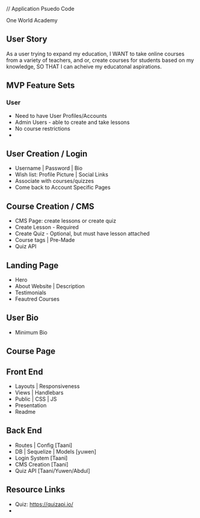 // Application Psuedo Code

One World Academy

## User Story
As a user trying to expand my education,
I WANT to take online courses from a variety of teachers, and or, create courses for students based on my knowledge, 
SO THAT I can acheive my educatonal aspirations.

## MVP Feature Sets
### User
- Need to have User Profiles/Accounts
- Admin Users - able to create and take lessons
- No course restrictions
- 

## User Creation / Login
- Username | Password | Bio
- Wish list: Profile Picture | Social Links
- Associate with courses/quizzes
- Come back to Account Specific Pages

## Course Creation / CMS
- CMS Page: create lessons or create quiz
- Create Lesson - Required
- Create Quiz - Optional, but must have lesson attached
- Course tags | Pre-Made
- Quiz API

## Landing Page
- Hero
- About Website | Description
- Testimonials
- Feautred Courses 

## User Bio
- Minimum Bio

## Course Page


## Front End
- Layouts | Responsiveness
- Views | Handlebars
- Public | CSS | JS
- Presentation
- Readme

## Back End
- Routes | Config [Taani]
- DB | Sequelize | Models [yuwen]
- Login System [Taani]
- CMS Creation [Taani]
- Quiz API [Taani/Yuwen/Abdul]

## Resource Links
- Quiz: https://quizapi.io/
- 
